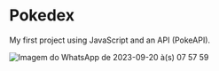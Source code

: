 # Pokedex
My first project using JavaScript and an API (PokeAPI).

![Imagem do WhatsApp de 2023-09-20 à(s) 07 57 59](https://github.com/Lohan-Rosa/Pokedex-JS-PokeAPI/assets/125164860/c6ce377a-1551-48df-b795-74b740527a50)
